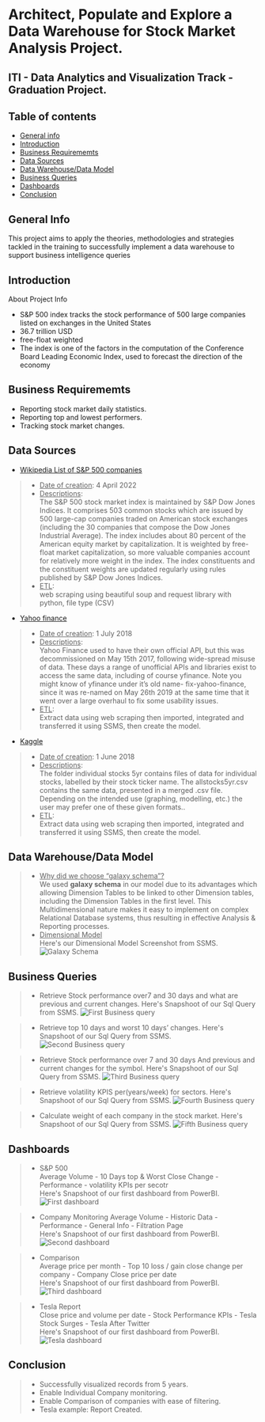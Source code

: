 # Architect, Populate and Explore a Data Warehouse for Stock Market Analysis Project.
## ITI - Data Analytics and Visualization Track - Graduation Project.
## Table of contents
* [General info](#general-info)
* [Introduction](#Introduction)
* [Business Requirememts](#Business-Requirememts)
* [Data Sources](#Data-Sources)
* [Data Warehouse/Data Model](#Data-Model)
* [Business Queries](#Business-Queries)
* [Dashboards](#Dashboard)
* [Conclusion](#Conclusion)

## General Info
This project aims to apply the theories, methodologies and strategies tackled in the training to successfully implement a data warehouse to support business intelligence queries

## Introduction
About Project Info
* S&P 500 index tracks the stock performance of 500 large companies listed on exchanges in the United States
* 36.7 trillion USD
* free-float weighted
* The index is one of the factors in the computation of the Conference Board Leading Economic Index, used to forecast the direction of the economy

## Business Requirememts
* Reporting stock market daily statistics.
* Reporting top and lowest performers.
* Tracking stock market changes.

## Data Sources
* [Wikipedia List of S&P 500 companies](https://en.wikipedia.org/wiki/List_of_S%26P_500_companies) <br />
> * <ins>Date of creation</ins>: 4 April 2022 <br />
> * <ins>Descriptions</ins>: <br />
The S&P 500 stock market index is maintained by S&P Dow Jones Indices. It comprises 503 common stocks which are issued by 500 large-cap companies traded on American stock exchanges (including the 30 companies that compose the Dow Jones Industrial Average). The index includes about 80 percent of the American equity market by capitalization. It is weighted by free-float market capitalization, so more valuable companies account for relatively more weight in the index. The index constituents and the constituent weights are updated regularly using rules published by S&P Dow Jones Indices.<br />
> * <ins>ETL</ins>: <br />
web scraping using beautiful soup and request library with python, file type (CSV) <br />

* [Yahoo finance](https://finance.yahoo.com/quote/AAPL/?p=AAPL)
> * <ins>Date of creation</ins>: 1 July 2018 <br />
> * <ins>Descriptions</ins>: <br />
Yahoo Finance used to have their own official API, but this was decommissioned on May 15th 2017, following wide-spread misuse of data.
These days a range of unofficial APIs and libraries exist to access the same data, including of course yfinance.
Note you might know of yfinance under it’s old name- fix-yahoo-finance, since it was re-named on May 26th 2019 at the same time that it went over a large overhaul to fix some usability issues.<br />
> * <ins>ETL</ins>: <br />
Extract data using web scraping then imported, integrated and transferred it using SSMS, then create the model. 

* [Kaggle](https://www.kaggle.com/camnugent/sandp500)
> * <ins>Date of creation</ins>: 1 June 2018 <br />
> * <ins>Descriptions</ins>: <br />
The folder individual stocks 5yr contains files of data for individual stocks, labelled by their stock ticker name. The allstocks5yr.csv contains the same data, presented in a merged .csv file. Depending on the intended use (graphing, modelling, etc.) the user may prefer one of these given formats..<br />
> * <ins>ETL</ins>: <br />
Extract data using web scraping then imported, integrated and transferred it using SSMS, then create the model.<br />

## Data Warehouse/Data Model
> * <ins>Why did we choose “galaxy schema”?</ins> <br />
We used **galaxy schema** in our model due to its advantages which allowing Dimension Tables to be linked to other Dimension tables, including the Dimension Tables in the first level. This Multidimensional nature makes it easy to implement on complex Relational Database systems, thus resulting in effective Analysis & Reporting processes. <br />
> * <ins>Dimensional Model</ins> <br />
Here's our Dimensional Model Screenshot from SSMS.
![Galaxy Schema](https://github.com/Hossamsaad99/Stock-Market-Analysis/blob/main/Modeling/MS%20Server%20Modeling.JPG "Galaxy Schema")

## Business Queries 
> * Retrieve Stock performance over7 and 30 days and what are previous and current changes.
Here's Snapshoot of our Sql Query from SSMS.
![First Business query](https://github.com/Hossamsaad99/Stock-Market-Analysis/blob/main/Modeling/Business%20Queries/1.JPG)

> * Retrieve top 10 days and worst 10 days’ changes.
Here's Snapshoot of our Sql Query from SSMS.
![Second Business query](https://github.com/Hossamsaad99/Stock-Market-Analysis/blob/main/Modeling/Business%20Queries/2.JPG)

> * Retrieve Stock performance over 7 and 30 days And previous and current changes for the symbol.
Here's Snapshoot of our Sql Query from SSMS.
![Third Business query](https://github.com/Hossamsaad99/Stock-Market-Analysis/blob/main/Modeling/Business%20Queries/3.JPG)

> * Retrieve volatility KPIS per(years/week) for sectors.
Here's Snapshoot of our Sql Query from SSMS.
![Fourth Business query](https://github.com/Hossamsaad99/Stock-Market-Analysis/blob/main/Modeling/Business%20Queries/4.JPG)

> * Calculate weight of each company in the stock market.
Here's Snapshoot of our Sql Query from SSMS.
![Fifth Business query](https://github.com/Hossamsaad99/Stock-Market-Analysis/blob/main/Modeling/Business%20Queries/5.JPG)

 
 ## Dashboards
> * S&P 500 <br />
Average Volume  - 10 Days top & Worst Close Change  - Performance  - volatility KPIs per secotr <br />
Here's Snapshoot of our first dashboard from PowerBI.
![First dashboard](https://github.com/Hossamsaad99/Stock-Market-Analysis/blob/main/Dashboard/D1.JPG)

> * Company Monitoring 
Average Volume  - Historic Data  - Performance  - General Info - Filtration Page <br />
Here's Snapshoot of our first dashboard from PowerBI.
![Second dashboard](https://github.com/Hossamsaad99/Stock-Market-Analysis/blob/main/Dashboard/D2.JPG)

> * Comparison <br />
Average price per month  - Top 10 loss / gain close change per company  - Company Close price per date <br />
Here's Snapshoot of our first dashboard from PowerBI.
![Third dashboard](https://github.com/Hossamsaad99/Stock-Market-Analysis/blob/main/Dashboard/D3.JPG)

> * Tesla Report <br />
Close price and volume per date  - Stock Performance KPIs  - Tesla Stock Surges - Tesla After Twitter <br />
Here's Snapshoot of our first dashboard from PowerBI. <br />
![Tesla dashboard](https://github.com/Hossamsaad99/Stock-Market-Analysis/blob/main/Dashboard/Tesla.JPG)

## Conclusion
> * Successfully visualized records from 5 years.
> * Enable Individual Company monitoring.
> * Enable Comparison of companies with ease of filtering.
> * Tesla example: Report Created.
